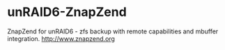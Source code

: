# unRAID6-ZnapZend
ZnapZend for unRAID6  - zfs backup with remote capabilities and mbuffer integration. http://www.znapzend.org
